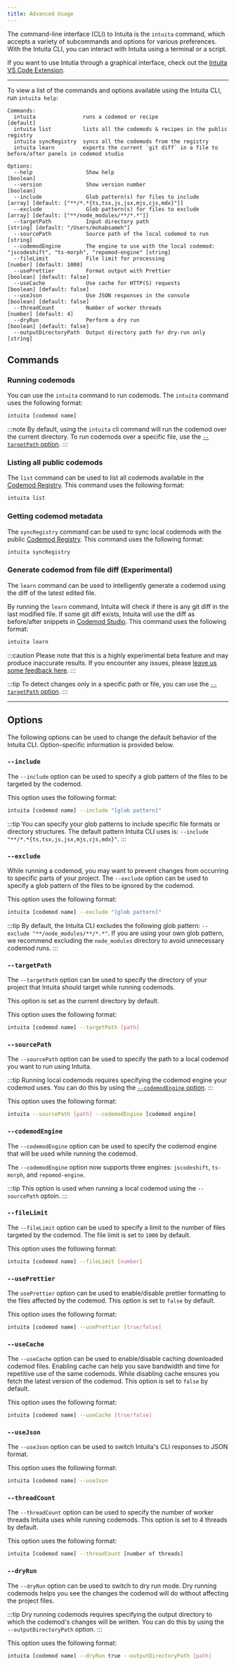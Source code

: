 ```yaml
---
title: Advanced Usage
---
```


The command-line interface (CLI) to Intuita is the `intuita` command, which accepts a variety of subcommands and options for various preferences. With the Intuita CLI, you can interact with Intuita using a terminal or a script.

If you want to use Intutia through a graphical interface, check out the [Intuita VS Code Extension](/docs/vs-code-extension/quickstart).

---

To view a list of the commands and options available using the Intuita CLI, run `intuita help`:

```
Commands:
  intuita               runs a codemod or recipe                       [default]
  intuita list          lists all the codemods & recipes in the public registry
  intuita syncRegistry  syncs all the codemods from the registry
  intuita learn         exports the current `git diff` in a file to before/after panels in codemod studio

Options:
  --help                 Show help                                   [boolean]
  --version              Show version number                         [boolean]
  --include              Glob pattern(s) for files to include        [array] [default: ["**/*.*{ts,tsx,js,jsx,mjs,cjs,mdx}"]]
  --exclude              Glob pattern(s) for files to exclude        [array] [default: ["**/node_modules/**/*.*"]]
  --targetPath           Input directory path                        [string] [default: "/Users/mohabsameh"]
  --sourcePath           Source path of the local codemod to run     [string]
  --codemodEngine        The engine to use with the local codemod: "jscodeshift", "ts-morph", "repomod-engine" [string]
  --fileLimit            File limit for processing                   [number] [default: 1000]
  --usePrettier          Format output with Prettier                 [boolean] [default: false]
  --useCache             Use cache for HTTP(S) requests              [boolean] [default: false]
  --useJson              Use JSON responses in the console           [boolean] [default: false]
  --threadCount          Number of worker threads                    [number] [default: 4]
  --dryRun               Perform a dry run                           [boolean] [default: false]
  --outputDirectoryPath  Output directory path for dry-run only      [string]
  ```

## Commands

### Running codemods

You can use the `intuita` command to run codemods. The `intuita` command uses the following format:

```bash
intuita [codemod name]
```

:::note
By default, using the `intuita` cli command will run the codemod over the current directory. To run codemods over a specific file, use the [`--targetPath` option](#--targetpath).
:::

### Listing all public codemods

The `list` command can be used to list all codemods available in the [Codemod Registry](https://github.com/intuita-inc/codemod-registry). This command uses the following format:

```bash
intuita list
```

### Getting codemod metadata

The `syncRegistry` command can be used to sync local codemods with the public [Codemod Registry](https://github.com/intuita-inc/codemod-registry). This command uses the following format:

```bash
intuita syncRegistry
```

### Generate codemod from file diff (Experimental)

The `learn` command can be used to intelligently generate a codemod using the diff of the latest edited file.

By running the `learn` command, Intuita will check if there is any git diff in the last modified file. If some git diff exists, Intuita will use the diff as before/after snippets in [Codemod Studio](https://codemod.studio). This command uses the following format:

```bash
intuita learn
```

:::caution
Please note that this is a highly experimental beta feature and may produce inaccurate results. If you encounter any issues, please [leave us some feedback here](https://feedback.intuita.io/feature-requests-and-bugs).
:::

:::tip
To detect changes only in a specific path or file, you can use the [`--targetPath` option](#--targetpath).
:::

---

## Options

The following options can be used to change the default behavior of the Intuita CLI. Option-specific information is provided below.

### `--include`

The `--include` option can be used to specify a glob pattern of the files to be targeted by the codemod.

This option uses the following format:

```bash
intuita [codemod name] --include "[glob pattern]"
```

:::tip
You can specify your glob patterns to include specific file formats or directory structures. The default pattern Intuita CLI uses is: `--include "**/*.*{ts,tsx,js,jsx,mjs,cjs,mdx}"`.
:::

### `--exclude`

While running a codemod, you may want to prevent changes from occurring to specific parts of your project. The `--exclude` option can be used to specify a glob pattern of the files to be ignored by the codemod.

This option uses the following format:

```bash
intuita [codemod name] --exclude "[glob pattern]"
```

:::tip
By default, the Intuita CLI excludes the following glob pattern: `--exclude "**/node_modules/**/*.*"`. If you are using your own glob pattern, we recommend excluding the `node_modules` directory to avoid unnecessary codemod runs.
:::

### `--targetPath`

The `--targetPath` option can be used to specify the directory of your project that Intuita should target while running codemods.

This option is set as the current directory by default.

This option uses the following format:

```bash
intuita [codemod name] --targetPath [path]
```

### `--sourcePath`

The `--sourcePath` option can be used to specify the path to a local codemod you want to run using Intuita.

:::tip
Running local codemods requires specifying the codemod engine your codemod uses. You can do this by using the [`--codemodEngine` option](#--codemodengine).
:::

This option uses the following format:

```bash
intuita --sourcePath [path] --codemodEngine [codemod engine]
```

### `--codemodEngine`

The `--codemodEngine` option can be used to specify the codemod engine that will be used while running the codemod.

The `--codemodEngine` option now supports three engines: `jscodeshift`, `ts-morph`, and `repomod-engine`.

:::tip
This option is used when running a local codemod using the `--sourcePath` optoin.
:::

### `--fileLimit`

The `--fileLimit` option can be used to specify a limit to the number of files targeted by the codemod. The file limit is set to `1000` by default.

This option uses the following format:

```bash
intuita [codemod name] --fileLimit [number]
```

### `--usePrettier`

The `usePrettier` option can be used to enable/disable prettier formatting to the files affected by the codemod. This option is set to `false` by default.

This option uses the following format:

```bash
intuita [codemod name] --usePrettier [true/false]
```

### `--useCache`

The `--useCache` option can be used to enable/disable caching downloaded codemod files. Enabling cache can help you save bandwidth and time for repetitive use of the same codemods. While disabling cache ensures you fetch the latest version of the codemod. This option is set to `false` by default.

This option uses the following format:

```bash
intuita [codemod name] --useCache [true/false]
```

### `--useJson`

The `--useJson` option can be used to switch Intuita's CLI responses to JSON format.

This option uses the following format:

```bash
intuita [codemod name] --useJson
```

### `--threadCount`

The `--threadCount` option can be used to specify the number of worker threads Intuita uses while running codemods. This option is set to 4 threads by default.

This option uses the following format:

```bash
intuita [codemod name] --threadCount [number of threads]
```

### `--dryRun`

The `--dryRun` option can be used to switch to dry run mode. Dry running codemods helps you see the changes the codemod will do without affecting the project files.

:::tip
Dry running codemods requires specifying the output directory to which the codemod's changes will be written. You can do this by using the `--outputDirectoryPath` option.
:::

This option uses the following format:

```bash
intuita [codemod name] --dryRun true --outputDirectoryPath [path]
```
